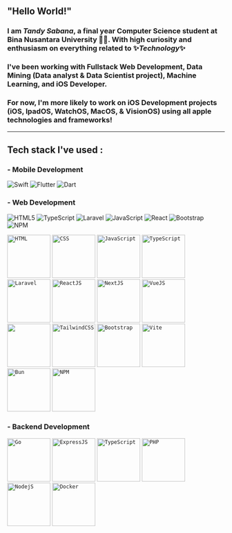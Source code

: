 ## "Hello World!"
### I am *Tandy Sabana*, a final year Computer Science student at Bina Nusantara University 🦾🤓. With high curiosity and enthusiasm on everything related to ✨***Technology***✨
### I've been working with Fullstack Web Development, Data Mining (Data analyst & Data Scientist project), Machine Learning, and iOS Developer.
### For now, I'm more likely to work on iOS Development projects (iOS, IpadOS, WatchOS, MacOS, & VisionOS) using all apple technologies and frameworks!
---
## Tech stack I've used :
### - Mobile Development
![Swift](https://img.shields.io/badge/swift-F54A2A?style=for-the-badge&logo=swift&logoColor=white) ![Flutter](https://img.shields.io/badge/Flutter-%2302569B.svg?style=for-the-badge&logo=Flutter&logoColor=white) ![Dart](https://img.shields.io/badge/dart-%230175C2.svg?style=for-the-badge&logo=dart&logoColor=white)

### - Web Development
![HTML5](https://img.shields.io/badge/html5-%23E34F26.svg?style=for-the-badge&logo=html5&logoColor=white) ![TypeScript](https://img.shields.io/badge/typescript-%23007ACC.svg?style=for-the-badge&logo=typescript&logoColor=white) ![Laravel](https://img.shields.io/badge/laravel-%23FF2D20.svg?style=for-the-badge&logo=laravel&logoColor=white) ![JavaScript](https://img.shields.io/badge/javascript-%23323330.svg?style=for-the-badge&logo=javascript&logoColor=%23F7DF1E) ![React](https://img.shields.io/badge/react-%2320232a.svg?style=for-the-badge&logo=react&logoColor=%2361DAFB) ![Bootstrap](https://img.shields.io/badge/bootstrap-%238511FA.svg?style=for-the-badge&logo=bootstrap&logoColor=white) ![NPM](https://img.shields.io/badge/NPM-%23CB3837.svg?style=for-the-badge&logo=npm&logoColor=white)
<div align="left">
	<code><img width="100" src="https://img.shields.io/badge/HTML5-E34F26?style=for-the-badge&logo=html5&logoColor=white" alt="HTML" title="HTML"/></code>
 	<code><img width="100" src="https://img.shields.io/badge/CSS3-1572B6?style=for-the-badge&logo=css3&logoColor=white" alt="CSS" title="CSS"/></code>
  	<code><img width="100" src="https://img.shields.io/badge/JavaScript-323330?style=for-the-badge&logo=javascript&logoColor=F7DF1E" alt="JavaScript" title="JavaScript"/></code>
	<code><img width="100" src="https://img.shields.io/badge/TypeScript-007ACC?style=for-the-badge&logo=typescript&logoColor=white" alt="TypeScript" title="TypeScript"/></code>
	<code><img width="100" src="https://img.shields.io/badge/Laravel-FF2D20?style=for-the-badge&logo=laravel&logoColor=white" alt="Laravel" title="Laravel"/></code>
	<code><img width="100" src="https://img.shields.io/badge/React-20232A?style=for-the-badge&logo=react&logoColor=61DAFB" alt="ReactJS" title="ReactJS"/></code>
	<code><img width="100" src="https://img.shields.io/badge/next%20js-000000?style=for-the-badge&logo=nextdotjs&logoColor=white" alt="NextJS" title="NextJS"/></code>
	<code><img width="100" src="https://img.shields.io/badge/Vue%20js-35495E?style=for-the-badge&logo=vuedotjs&logoColor=4FC08D" alt="VueJS" title="VueJS"/></code>
	<code><img width="100" src="" alt="" title=""/></code>
	<code><img width="100" src="https://img.shields.io/badge/Tailwind_CSS-38B2AC?style=for-the-badge&logo=tailwind-css&logoColor=white" alt="TailwindCSS" title="TailwindCSS"/></code>
	<code><img width="100" src="https://img.shields.io/badge/Bootstrap-563D7C?style=for-the-badge&logo=bootstrap&logoColor=white" alt="Bootstrap" title="Bootstrap"/></code>
	<code><img width="100" src="https://img.shields.io/badge/Vite-B73BFE?style=for-the-badge&logo=vite&logoColor=FFD62E" alt="Vite" title="Vite"/></code>
	<code><img width="100" src="https://img.shields.io/badge/bun-282a36?style=for-the-badge&logo=bun&logoColor=fbf0df" alt="Bun" title="Bun"/></code>
	<code><img width="100" src="https://img.shields.io/badge/npm-CB3837?style=for-the-badge&logo=npm&logoColor=white" alt="NPM" title="NPM"/></code>
</div>

### - Backend Development
<div align="left">
	<code><img width="100" src="https://img.shields.io/badge/Go-00ADD8?style=for-the-badge&logo=go&logoColor=white" alt="Go" title="Go"/></code>
	<code><img width="100" src="https://img.shields.io/badge/Express%20js-000000?style=for-the-badge&logo=express&logoColor=white" alt="ExpressJS" title="ExpressJS"/></code>
	<code><img width="100" src="https://img.shields.io/badge/TypeScript-007ACC?style=for-the-badge&logo=typescript&logoColor=white" alt="TypeScript" title="TypeScript"/></code>
	<code><img width="100" src="https://img.shields.io/badge/PHP-777BB4?style=for-the-badge&logo=php&logoColor=white" alt="PHP" title="PHP"/></code>
	<code><img width="100" src="https://img.shields.io/badge/Node%20js-339933?style=for-the-badge&logo=nodedotjs&logoColor=white" alt="NodejS" title="NodeJS"/></code>
	<code><img width="100" src="https://img.shields.io/badge/TypeScript-007ACC?style=for-the-badge&logo=typescript&logoColor=white" alt="Docker" title="Docker"/></code>
</div>
